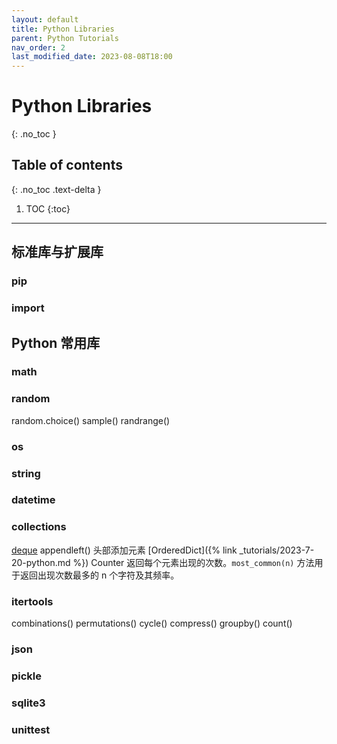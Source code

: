 ```yaml
---
layout: default
title: Python Libraries
parent: Python Tutorials
nav_order: 2
last_modified_date: 2023-08-08T18:00
---
```


# Python Libraries
{: .no_toc }

## Table of contents
{: .no_toc .text-delta }

1. TOC
{:toc}

---

## 标准库与扩展库

### pip

### import

## Python 常用库
### math
### random
random.choice()
sample()
randrange()
### os
### string
### datetime
### collections
[deque]() appendleft() 头部添加元素
[OrderedDict]({% link _tutorials/2023-7-20-python.md %})
Counter 返回每个元素出现的次数。`most_common(n)` 方法用于返回出现次数最多的 n 个字符及其频率。

### itertools

combinations()
permutations()
cycle()
compress()
groupby()
count()
### json
### pickle
### sqlite3
### unittest